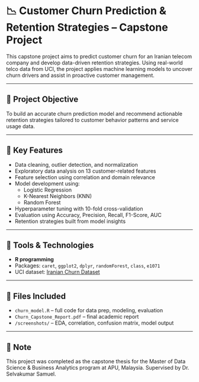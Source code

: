 # 📉 Customer Churn Prediction & Retention Strategies – Capstone Project

This capstone project aims to predict customer churn for an Iranian telecom company and develop data-driven retention strategies. Using real-world telco data from UCI, the project applies machine learning models to uncover churn drivers and assist in proactive customer management.

---

## 📌 Project Objective

To build an accurate churn prediction model and recommend actionable retention strategies tailored to customer behavior patterns and service usage data.

---

## 🧠 Key Features

- Data cleaning, outlier detection, and normalization
- Exploratory data analysis on 13 customer-related features
- Feature selection using correlation and domain relevance
- Model development using:
  - Logistic Regression
  - K-Nearest Neighbors (KNN)
  - Random Forest
- Hyperparameter tuning with 10-fold cross-validation
- Evaluation using Accuracy, Precision, Recall, F1-Score, AUC
- Retention strategies built from model insights

---

## 🧰 Tools & Technologies

- **R programming**
- Packages: `caret`, `ggplot2`, `dplyr`, `randomForest`, `class`, `e1071`
- UCI dataset: [Iranian Churn Dataset](https://archive.ics.uci.edu/dataset/563/iranian+churn+dataset)

---

## 📁 Files Included

- `churn_model.R` – full code for data prep, modeling, evaluation
- `Churn_Capstone_Report.pdf` – final academic report
- `/screenshots/` – EDA, correlation, confusion matrix, model output

---

## 📝 Note

This project was completed as the capstone thesis for the Master of Data Science & Business Analytics program at APU, Malaysia. Supervised by Dr. Selvakumar Samuel.
